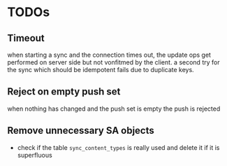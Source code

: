 # TODOs

## Timeout

when starting a sync and the connection times out,
the update ops get performed on server side but not 
vonfitmed by the client.
a second try for the sync which should be idempotent fails due to duplicate keys.

## Reject on empty push set

when nothing has changed and the push set is empty the push is rejected

## Remove unnecessary SA objects

- check if the table `sync_content_types` is really used and delete it if it
is superfluous